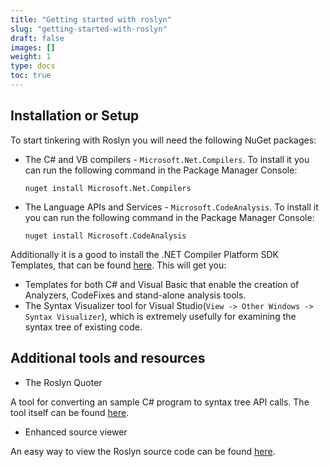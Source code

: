 ```yaml
---
title: "Getting started with roslyn"
slug: "getting-started-with-roslyn"
draft: false
images: []
weight: 1
type: docs
toc: true
---
```


## Installation or Setup
To start tinkering with Roslyn you will need the following NuGet packages:

 - The C# and VB compilers - `Microsoft.Net.Compilers`. To install it you can run the following command in the Package Manager Console:

    `nuget install Microsoft.Net.Compilers`

 - The Language APIs and Services - `Microsoft.CodeAnalysis`. To install it you can run the following command in the Package Manager Console:

    `nuget install Microsoft.CodeAnalysis`

Additionally it is a good to install the .NET Compiler Platform SDK Templates, that can be found [here][1]. This will get you:

 - Templates for both C# and Visual Basic that enable the creation of Analyzers, CodeFixes and stand-alone analysis tools.
 - The Syntax Visualizer tool for Visual Studio(`View -> Other Windows -> Syntax Visualizer`), which is extremely usefully for examining the syntax tree of existing code.

  [1]: https://go.microsoft.com/fwlink/?LinkID=526901

## Additional tools and resources
 - The Roslyn Quoter

A tool for converting an sample C# program to syntax tree API calls. The tool itself can be found [here][1].

- Enhanced source viewer 

An easy way to view the Roslyn source code can be found [here][2].


  [1]: http://roslynquoter.azurewebsites.net/
  [2]: http://source.roslyn.codeplex.com/


